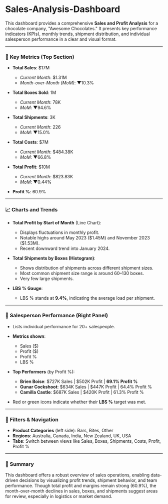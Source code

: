 # Sales-Analysis-Dashboard

This dashboard provides a comprehensive **Sales and Profit Analysis** for a chocolate company, "Awesome Chocolates." It presents key performance indicators (KPIs), monthly trends, shipment distribution, and individual salesperson performance in a clear and visual format.

---

### 🔢 **Key Metrics (Top Section)**

* **Total Sales**: \$17M

  * *Current Month*: \$1.31M
  * *Month-over-Month (MoM)*: ▼10.3%
* **Total Boxes Sold**: 1M

  * *Current Month*: 78K
  * *MoM*: ▼94.6%
* **Total Shipments**: 3K

  * *Current Month*: 226
  * *MoM*: ▼15.0%
* **Total Costs**: \$7M

  * *Current Month*: \$484.38K
  * *MoM*: ▼66.8%
* **Total Profit**: \$10M

  * *Current Month*: \$823.83K
  * *MoM*: ▼0.44%
* **Profit %**: 60.9%

---

### 📈 **Charts and Trends**

* **Total Profit by Start of Month** (Line Chart):

  * Displays fluctuations in monthly profit.
  * Notable highs around May 2023 (\$1.45M) and November 2023 (\$1.53M).
  * Recent downward trend into January 2024.

* **Total Shipments by Boxes (Histogram)**:

  * Shows distribution of shipments across different shipment sizes.
  * Most common shipment size range is around 60–130 boxes.
  * Very few large shipments.

* **LBS % Gauge**:

  * LBS % stands at **9.4%**, indicating the average load per shipment.

---

### 👥 **Salesperson Performance (Right Panel)**

* Lists individual performance for 20+ salespeople.

* **Metrics shown**:

  * Sales (\$)
  * Profit (\$)
  * Profit %
  * LBS %

* **Top Performers** (by Profit %):

  * **Brien Boise**: \$727K Sales | \$502K Profit | **69.1% Profit %**
  * **Gunar Cockshoot**: \$634K Sales | \$447K Profit | 64.4% Profit %
  * **Camilla Castle**: \$687K Sales | \$420K Profit | 61.3% Profit %

* Red or green icons indicate whether their **LBS %** target was met.

---

### 🧭 **Filters & Navigation**

* **Product Categories** (left side): Bars, Bites, Other
* **Regions**: Australia, Canada, India, New Zealand, UK, USA
* **Tabs**: Switch between views like Sales, Boxes, Shipments, Costs, Profit, Profit %

---

### 📌 Summary

This dashboard offers a robust overview of sales operations, enabling data-driven decisions by visualizing profit trends, shipment behavior, and team performance. Though total profit and margins remain strong (60.9%), the month-over-month declines in sales, boxes, and shipments suggest areas for review, especially in logistics or market demand.
